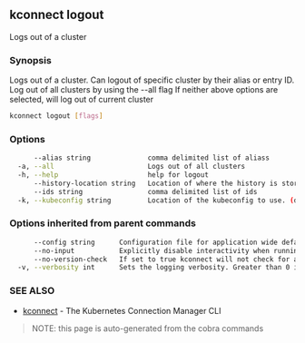 ## kconnect logout

Logs out of a cluster

### Synopsis


Logs out of a cluster. Can logout of specific cluster by their alias or entry ID. 
Log out of all clusters by using the --all flag
If neither above options are selected, will log out of current cluster


```bash
kconnect logout [flags]
```

### Options

```bash
      --alias string              comma delimited list of aliass
  -a, --all                       Logs out of all clusters
  -h, --help                      help for logout
      --history-location string   Location of where the history is stored. (default "$HOME/.kconnect/history.yaml")
      --ids string                comma delimited list of ids
  -k, --kubeconfig string         Location of the kubeconfig to use. (default "$HOME/.kube/config")
```

### Options inherited from parent commands

```bash
      --config string      Configuration file for application wide defaults. (default "$HOME/.kconnect/config.yaml")
      --no-input           Explicitly disable interactivity when running in a terminal
      --no-version-check   If set to true kconnect will not check for a newer version
  -v, --verbosity int      Sets the logging verbosity. Greater than 0 is debug and greater than 9 is trace.
```

### SEE ALSO

* [kconnect](index.md)	 - The Kubernetes Connection Manager CLI


> NOTE: this page is auto-generated from the cobra commands
